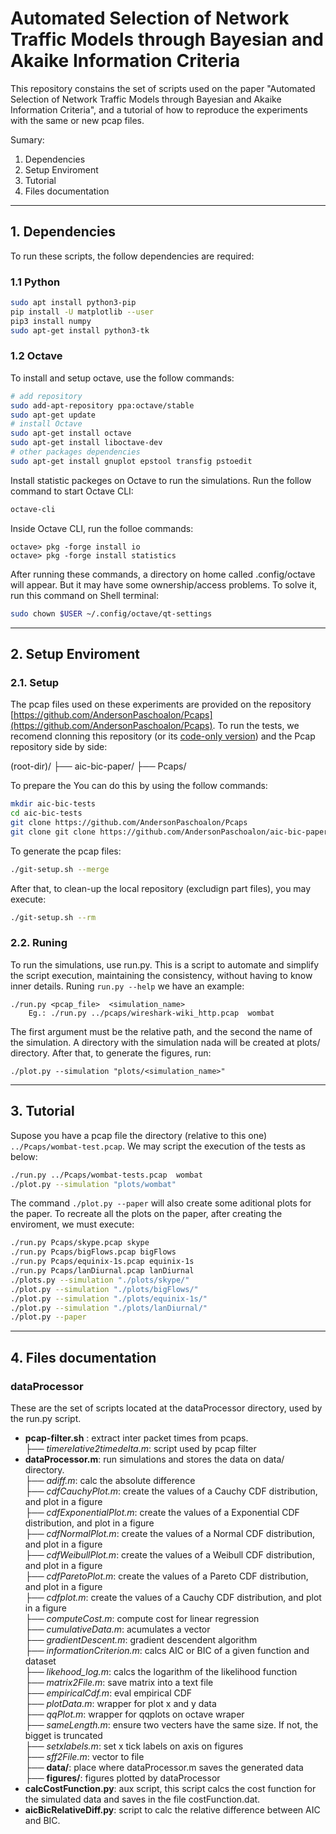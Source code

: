 # Automated Selection of Network Traffic Models through Bayesian and Akaike Information Criteria

This repository constains the set of scripts used on the paper "Automated Selection of Network Traffic Models
through Bayesian and Akaike Information Criteria", and a tutorial of how to reproduce the experiments with the same or new pcap files.

Sumary:
1. Dependencies
2. Setup Enviroment
3. Tutorial
4. Files documentation

---

## 1. Dependencies

To run these scripts, the follow dependencies are required:

### 1.1 Python
```bash
sudo apt install python3-pip
pip install -U matplotlib --user
pip3 install numpy
sudo apt-get install python3-tk
```

### 1.2 Octave
To install and setup octave, use the follow commands:
```bash
# add repository
sudo add-apt-repository ppa:octave/stable
sudo apt-get update
# install Octave
sudo apt-get install octave
sudo apt-get install liboctave-dev
# other packages dependencies
sudo apt-get install gnuplot epstool transfig pstoedit
```

Install statistic packeges on Octave to run the simulations. Run the follow command to start Octave CLI:
```bash
octave-cli
```

Inside Octave CLI, run the folloe commands:
```command
octave> pkg -forge install io
octave> pkg -forge install statistics
```

After running these commands, a directory on home called .config/octave will appear. But it may have some ownership/access problems. To solve it, run this command on Shell terminal:
```bash
sudo chown $USER ~/.config/octave/qt-settings
```

---
## 2. Setup Enviroment


### 2.1. Setup

The pcap files used on these experiments are provided on the repository [https://github.com/AndersonPaschoalon/Pcaps](https://github.com/AndersonPaschoalon/Pcaps).
To run the tests, we recomend clonning this repository (or its [code-only version](code.only)) and the Pcap repository side by side:

(root-dir)/
  ├── aic-bic-paper/
  ├── Pcaps/

To prepare the You can do this by using the follow commands:

```bash
mkdir aic-bic-tests
cd aic-bic-tests
git clone https://github.com/AndersonPaschoalon/Pcaps
git clone git clone https://github.com/AndersonPaschoalon/aic-bic-paper
```
To generate the pcap files:
```bash
./git-setup.sh --merge
```
After that, to clean-up the local repository (excludign part files), you may execute:
```bash
./git-setup.sh --rm
```

### 2.2. Runing

To run the simulations, use run.py. This is a script to automate and simplify the script execution, maintaining the consistency, without having to know inner details.
Runing `run.py --help` we have an example:
```command
./run.py <pcap_file>  <simulation_name>
	Eg.: ./run.py ../pcaps/wireshark-wiki_http.pcap  wombat
```
The first argument must be the relative path, and the second the name of the simulation. A directory with the simulation nada will be created at plots/ directory. After that, to generate the figures, run:
```command
./plot.py --simulation "plots/<simulation_name>"
```

---
## 3. Tutorial

Supose you have a pcap file the directory (relative to this one) `../Pcaps/wombat-test.pcap`. We may script the execution of the tests as below:

```bash
./run.py ../Pcaps/wombat-tests.pcap  wombat
./plot.py --simulation "plots/wombat"
```

The command `./plot.py --paper` will also create some aditional plots for the paper. 
To recreate all the plots on the paper, after creating the enviroment, we must execute:
```bash
./run.py Pcaps/skype.pcap skype
./run.py Pcaps/bigFlows.pcap bigFlows
./run.py Pcaps/equinix-1s.pcap equinix-1s
./run.py Pcaps/lanDiurnal.pcap lanDiurnal
./plots.py --simulation "./plots/skype/"
./plot.py --simulation "./plots/bigFlows/"
./plot.py --simulation "./plots/equinix-1s/"
./plot.py --simulation "./plots/lanDiurnal/"
./plot.py --paper
```

---
## 4. Files documentation

### dataProcessor
These are the set of scripts located at the dataProcessor directory, used by the run.py script.  
- __pcap-filter.sh__ : extract inter packet times from pcaps.  
    ├── _timerelative2timedelta.m_: script used by pcap filter  
- __dataProcessor.m__: run simulations and stores the data on data/ directory.   
    ├── _adiff.m_: calc the absolute difference   
    ├── _cdfCauchyPlot.m_: create the values of a Cauchy CDF  distribution, and plot in a figure  
    ├── _cdfExponentialPlot.m_: create the values of a Exponential CDF  distribution, and plot in a figure  
    ├── _cdfNormalPlot.m_: create the values of a Normal CDF  distribution, and plot in a figure  
    ├── _cdfWeibullPlot.m_: create the values of a Weibull CDF  distribution, and plot in a figure   
    ├── _cdfParetoPlot.m_: create the values of a Pareto CDF  distribution, and plot in a figure  
    ├── _cdfplot.m_: create the values of a Cauchy CDF  distribution, and plot in a figure  
    ├── _computeCost.m_: compute cost for linear regression  
    ├── _cumulativeData.m_: acumulates a vector  
    ├── _gradientDescent.m_: gradient descendent algorithm  
    ├── _informationCriterion.m_:  calcs AIC or BIC of a given function and dataset  
    ├── _likehood\_log.m_:  calcs the logarithm of the likelihood function  
    ├── _matrix2File.m_: save matrix into a text file  
    ├── _empiricalCdf.m_: eval empirical CDF  
    ├── _plotData.m_: wrapper for plot x and y data  
    ├── _qqPlot.m_: wrapper for qqplots on octave wraper   
    ├── _sameLength.m_: ensure two vecters have the same size. If not, the bigget is truncated  
    ├── _setxlabels.m_: set x tick labels on axis on figures  
    ├── _sff2File.m_: vector to file  
    ├── __data/__: place where dataProcessor.m saves the generated data  
    ├── __figures/__: figures plotted by dataProcessor  
- __calcCostFunction.py__: aux script, this script calcs the cost function for the simulated data and saves in the file costFunction.dat.  
- __aicBicRelativeDiff.py__: script to calc the relative difference between AIC and BIC. 







